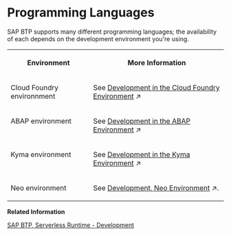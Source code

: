 <!-- loioc13bab7c106948f588e7bf5808a2ef4b -->

# Programming Languages

SAP BTP supports many different programming languages; the availability of each depends on the development environment you're using.


<table>
<tr>
<th valign="top">

Environment



</th>
<th valign="top">

More Information



</th>
</tr>
<tr>
<td valign="top">

 Cloud Foundry environnment



</td>
<td valign="top">

See [Development in the Cloud Foundry Environment](https://help.sap.com/viewer/6cdb9cff1d9b4877b9da90e5020a32d2//en-US/40a8f8f6f1724e0ca0fd2a8777f45504.html "Learn more about developing applications on the SAP BTP, Cloud Foundry environment.") :arrow_upper_right: 



</td>
</tr>
<tr>
<td valign="top">

ABAP environment



</td>
<td valign="top">

See [Development in the ABAP Environment](https://help.sap.com/viewer/65de2977205c403bbc107264b8eccf4b/Cloud/en-US/31367ef6c3e947059e0d7c1cbfcaae93.html "Learn more about developing applications in the ABAP environment.") :arrow_upper_right:



</td>
</tr>
<tr>
<td valign="top">

Kyma environment



</td>
<td valign="top">

See [Development in the Kyma Environment](https://help.sap.com/viewer/65de2977205c403bbc107264b8eccf4b/Cloud/en-US/606ec610ee4746c09d5d2bef5a85a124.html "Learn more about developing applications in the Kyma environment.") :arrow_upper_right:



</td>
</tr>
<tr>
<td valign="top">

 Neo environment



</td>
<td valign="top">

See [Development, Neo Environment](https://help.sap.com/viewer/ea72206b834e4ace9cd834feed6c0e09/Cloud/en-US/4543511443c640da94f2850f8f73dda2.html "Learn more about developing applications on the Neo environment of SAP BTP.") :arrow_upper_right:.



</td>
</tr>
</table>

**Related Information**  


[SAP BTP, Serverless Runtime - Development](https://help.sap.com/viewer/bf7b2ff68518427c85b30ac3184ad215/Cloud/en-US/e1934bfce7614872b682cae207444ef1.html)

